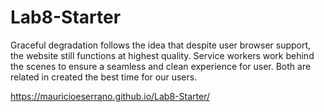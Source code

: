 # Lab8-Starter

Graceful degradation follows the idea that despite user browser support, the website still functions at highest quality. Service workers work behind the scenes to ensure a seamless and clean experience for user. Both are related in created the best time for our users.

https://mauricioeserrano.github.io/Lab8-Starter/
